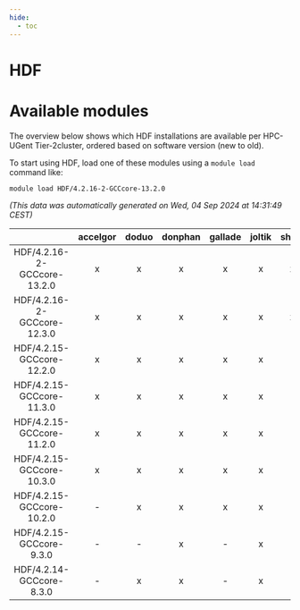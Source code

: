 ```yaml
---
hide:
  - toc
---
```


HDF
===

# Available modules


The overview below shows which HDF installations are available per HPC-UGent Tier-2cluster, ordered based on software version (new to old).

To start using HDF, load one of these modules using a `module load` command like:

```shell
module load HDF/4.2.16-2-GCCcore-13.2.0
```

*(This data was automatically generated on Wed, 04 Sep 2024 at 14:31:49 CEST)*  

| |accelgor|doduo|donphan|gallade|joltik|shinx|skitty|
| :---: | :---: | :---: | :---: | :---: | :---: | :---: | :---: |
|HDF/4.2.16-2-GCCcore-13.2.0|x|x|x|x|x|x|x|
|HDF/4.2.16-2-GCCcore-12.3.0|x|x|x|x|x|x|x|
|HDF/4.2.15-GCCcore-12.2.0|x|x|x|x|x|-|x|
|HDF/4.2.15-GCCcore-11.3.0|x|x|x|x|x|-|x|
|HDF/4.2.15-GCCcore-11.2.0|x|x|x|x|x|-|x|
|HDF/4.2.15-GCCcore-10.3.0|x|x|x|x|x|-|x|
|HDF/4.2.15-GCCcore-10.2.0|-|x|x|x|x|-|x|
|HDF/4.2.15-GCCcore-9.3.0|-|-|x|-|x|-|x|
|HDF/4.2.14-GCCcore-8.3.0|-|x|x|-|x|-|x|
